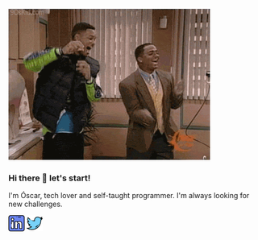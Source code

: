![dancing!](https://github.com/oscarcpozas/oscarcpozas/blob/fd9a0bef0ace7577ec42b06cd25eab27aae38fb5/giphy.gif)

### Hi there 👋 let's start! 

I'm Óscar, tech lover and self-taught programmer. I'm always looking for new challenges.

[![](https://github.com/oscarcpozas/oscarcpozas/blob/ac7a457a73a84f9ad1ff0b7bb8f2f9bf731180da/linkedin.png)](https://www.linkedin.com/in/oscarpozas)
[![](https://github.com/oscarcpozas/oscarcpozas/blob/ac7a457a73a84f9ad1ff0b7bb8f2f9bf731180da/twitter.png)](https://twitter.com/oscarcpozas)
